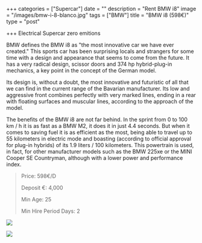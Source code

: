 +++
categories = ["Supercar"]
date = ""
description = "Rent BMW i8"
image = "/images/bmw-i-8-blanco.jpg"
tags = ["BMW"]
title = "BMW i8 (598€)"
type = "post"

+++
Electrical Supercar zero emitions

BMW defines the BMW i8 as "the most innovative car we have ever created." This sports car has been surprising locals and strangers for some time with a design and appearance that seems to come from the future. It has a very radical design, scissor doors and 374 hp hybrid-plug-in mechanics, a key point in the concept of the German model.

Its design is, without a doubt, the most innovative and futuristic of all that we can find in the current range of the Bavarian manufacturer. Its low and aggressive front combines perfectly with very marked lines, ending in a rear with floating surfaces and muscular lines, according to the approach of the model.

The benefits of the BMW i8 are not far behind. In the sprint from 0 to 100 km / h it is as fast as a BMW M2, it does it in just 4.4 seconds. But when it comes to saving fuel it is as efficient as the most, being able to travel up to 55 kilometers in electric mode and boasting (according to official approval for plug-in hybrids) of its 1.9 liters / 100 kilometers. This powertrain is used, in fact, for other manufacturer models such as the BMW 225xe or the MINI Cooper SE Countryman, although with a lower power and performance index.

> Price: 598€/D
>
> Deposit €: 4,000
>
> Min Age: 25
>
> Min Hire Period Days: 2

![](/images/bmw-i8.jpg)

[![](/images/boton.png)](https://supercarmarbella.com/contact/ "Book")